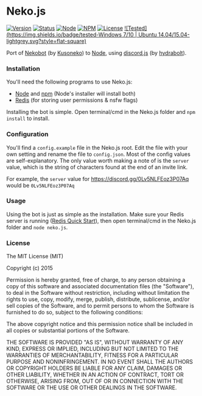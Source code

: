 # Neko.js
[![Version](https://img.shields.io/badge/version-0.6.5-brightgreen.svg?style=flat-square)]()
[![Status](https://img.shields.io/badge/status-in--dev-yellow.svg?style=flat-square)]()
[![Node](https://img.shields.io/badge/node-4.2.1-green.svg?style=flat-square)](https://nodejs.org/)
[![NPM](https://img.shields.io/badge/npm-3.3.9-green.svg?style=flat-square)](https://nodejs.org/)
[![License](https://img.shields.io/badge/license-MIT-blue.svg?style=flat-square)](http://mit-license.org/)
[![Tested](https://img.shields.io/badge/tested-Windows 7/10 | Ubuntu 14.04/15.04-lightgrey.svg?style=flat-square)]()

Port of [Nekobot](https://github.com/Kusoneko/Nekobot) (by [Kusoneko](https://github.com/Kusoneko)) to [Node](https://nodejs.org/), using [discord.js](https://github.com/hydrabolt/discord.js) (by [hydrabolt](https://github.com/hydrabolt)).

### Installation
You'll need the following programs to use Neko.js:
- [Node](https://nodejs.org/) and [npm](https://www.npmjs.com/) (Node's installer will install both)
- [Redis](http://redis.io/) (for storing user permissions & nsfw flags)

Installing the bot is simple. Open terminal/cmd in the Neko.js folder and `npm install` to install.

### Configuration
You'll find a `config.example` file in the Neko.js root. Edit the file with your own setting and rename the file to `config.json`. Most of the config values are self-explanatory. The only value worth making a note of is the `server` value, which is the string of characters found at the end of an invite link.

For example, the `server` value for https://discord.gg/0Lv5NLFEoz3P07Aq would be `0Lv5NLFEoz3P07Aq`

### Usage
Using the bot is just as simple as the installation. Make sure your Redis server is running ([Redis Quick Start](http://redis.io/topics/quickstart)), then open terminal/cmd in the Neko.js folder and `node neko.js`.

### License
The MIT License (MIT)

Copyright (c) 2015

Permission is hereby granted, free of charge, to any person obtaining a copy
of this software and associated documentation files (the "Software"), to deal
in the Software without restriction, including without limitation the rights
to use, copy, modify, merge, publish, distribute, sublicense, and/or sell
copies of the Software, and to permit persons to whom the Software is
furnished to do so, subject to the following conditions:

The above copyright notice and this permission notice shall be included in all
copies or substantial portions of the Software.

THE SOFTWARE IS PROVIDED "AS IS", WITHOUT WARRANTY OF ANY KIND, EXPRESS OR
IMPLIED, INCLUDING BUT NOT LIMITED TO THE WARRANTIES OF MERCHANTABILITY,
FITNESS FOR A PARTICULAR PURPOSE AND NONINFRINGEMENT. IN NO EVENT SHALL THE
AUTHORS OR COPYRIGHT HOLDERS BE LIABLE FOR ANY CLAIM, DAMAGES OR OTHER
LIABILITY, WHETHER IN AN ACTION OF CONTRACT, TORT OR OTHERWISE, ARISING FROM,
OUT OF OR IN CONNECTION WITH THE SOFTWARE OR THE USE OR OTHER DEALINGS IN THE
SOFTWARE.
